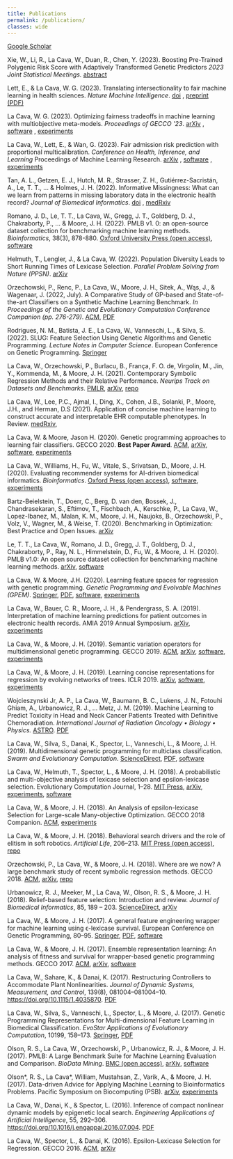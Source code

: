 ```yaml
---
title: Publications
permalink: /publications/
classes: wide
---
```


[Google Scholar](https://scholar.google.com/citations?user=iZB7inEAAAAJ&hl=en)


Xie, W., Li, R., La Cava, W., Duan, R., Chen, Y. (2023). 
Boosting Pre-Trained Polygenic Risk Score with Adaptively Transformed Genetic Predictors
*2023 Joint Statistical Meetings.*
[abstract](https://ww2.aievolution.com/JSMAnnual/index.cfm?do=ev.viewEv&ev=4225)

Lett, E., & La Cava, W. G. (2023). 
Translating intersectionality to fair machine learning in health sciences. 
*Nature Machine Intelligence*. 
[doi](https://doi.org/10.1038/s42256-023-00651-3)
, [preprint (PDF)](https://osf.io/download/63fd1bd940cecd079876f20c/)

La Cava, W. G. (2023). 
Optimizing fairness tradeoffs in machine learning with multiobjective meta-models. 
*Proceedings of GECCO '23*. 
[arXiv](http://arxiv.org/abs/2304.12190)
, [software](https://github.com/cavalab/fomo)
, [experiments](https://github.com/cavalab/fomo-gecco23)

La Cava, W., Lett, E., & Wan, G. (2023).
Fair admission risk prediction with proportional multicalibration. 
*Conference on Health, Inference, and Learning*
Proceedings of Machine Learning Research. 
[arXiv](https://doi.org/10.48550/arXiv.2209.14613)
, [software](https://github.com/cavalab/pmcboost)
, [experiments](https://github.com/cavalab/proportional-multicalibration)


Tan, A. L., Getzen, E. J., Hutch, M. R., Strasser, Z. H., Gutiérrez-Sacristán, A., Le, T. T., ... & Holmes, J. H. (2022). 
Informative Missingness: What can we learn from patterns in missing laboratory data in the electronic health record?
*Journal of Biomedical Informatics*. 
[doi](https://doi.org/10.1016/j.jbi.2023.104306)
, [medRxiv](https://www.medrxiv.org/content/10.1101/2022.05.08.22274724.abstract)

Romano, J. D., Le, T. T., La Cava, W., Gregg, J. T., Goldberg, D. J., Chakraborty, P., ... & Moore, J. H. (2022). 
PMLB v1. 0: an open-source dataset collection for benchmarking machine learning methods. 
*Bioinformatics*, 38(3), 878-880.
[Oxford University Press (open access)](https://academic.oup.com/bioinformatics/article-abstract/38/3/878/6408434),
[software](https://github.com/EpistasisLab/pmlb)

Helmuth, T., Lengler, J., & La Cava, W. (2022). 
Population Diversity Leads to Short Running Times of Lexicase Selection. 
*Parallel Problem Solving from Nature (PPSN)*. 
[arXiv](https://arxiv.org/abs/2204.06461) 

Orzechowski, P., Renc, P., La Cava, W., Moore, J. H., Sitek, A., Wąs, J., & Wagenaar, J. (2022, July). 
A Comparative Study of GP-based and State-of-the-art Classifiers on a Synthetic Machine Learning Benchmark. 
*In Proceedings of the Genetic and Evolutionary Computation Conference Companion (pp. 276-279)*.
[ACM](https://dl.acm.org/doi/abs/10.1145/3520304.3529056),
[PDF](https://scholar.archive.org/work/epwlf5zf25aplmcbx6cu3dkn4q/access/wayback/https://dl.acm.org/doi/pdf/10.1145/3520304.3529056)

Rodrigues, N. M., Batista, J. E., La Cava, W., Vanneschi, L., & Silva, S. (2022). SLUG: Feature Selection Using Genetic Algorithms and Genetic Programming. 
*Lecture Notes in Computer Science*.
European Conference on Genetic Programming.
[Springer](https://link.springer.com/chapter/10.1007/978-3-031-02056-8_5) 

La Cava, W., Orzechowski, P., Burlacu, B., França, F. O. de, Virgolin, M., Jin, Y., Kommenda, M., & Moore, J. H. (2021). 
Contemporary Symbolic Regression Methods and their Relative Performance. 
*Neurips Track on Datasets and Benchmarks*.
[PMLR](https://datasets-benchmarks-proceedings.neurips.cc/paper/2021/hash/c0c7c76d30bd3dcaefc96f40275bdc0a-Abstract-round1.html),
[arXiv](https://arxiv.org/abs/2107.14351),
[repo](https://github.com/EpistasisLab/srbench)

La Cava, W., Lee, P.C., Ajmal, I., Ding, X., Cohen, J.B., Solanki, P., Moore, J.H., and Herman, D.S (2021). 
Application of concise machine learning to construct accurate and interpretable EHR computable phenotypes.
In Review. 
[medRxiv](https://www.medrxiv.org/content/10.1101/2020.12.12.20248005v2),

La Cava, W. & Moore, Jason H. (2020).
Genetic programming approaches to learning fair classifiers.
GECCO 2020. 
**Best Paper Award**.
[ACM](https://dl.acm.org/doi/abs/10.1145/3377930.3390157),
[arXiv](https://arxiv.org/abs/2004.13282),
[software](https://github.com/lacava/feat),
[experiments](https://github.com/lacava/fair_gp)

La Cava, W., Williams, H., Fu, W., Vitale, S., Srivatsan, D., Moore, J. H. (2020). 
Evaluating recommender systems for AI-driven biomedical informatics. 
*Bioinformatics*.
[Oxford Press (open access)](https://doi.org/10.1093/bioinformatics/btaa698),
[software](https://github.com/EpistasisLab/pennai),
[experiments](https://github.com/EpistasisLab/pennai-bioinformatics)

Bartz-Beielstein, T., Doerr, C., Berg, D. van den, Bossek, J., Chandrasekaran, S., Eftimov, T., Fischbach, A., Kerschke, P., La Cava, W., Lopez-Ibanez, M., Malan, K. M., Moore, J. H., Naujoks, B., Orzechowski, P., Volz, V., Wagner, M., & Weise, T. (2020). 
Benchmarking in Optimization: Best Practice and Open Issues. 
[arXiv](http://arxiv.org/abs/2007.03488)

Le, T. T., La Cava, W., Romano, J. D., Gregg, J. T., Goldberg, D. J., Chakraborty, P., Ray, N. L., Himmelstein, D., Fu, W., & Moore, J. H. (2020). 
PMLB v1.0: An open source dataset collection for benchmarking machine learning methods. 
[arXiv](https://arxiv.org/abs/2012.00058v1),
[software](https://github.com/EpistasisLab/pmlb)

La Cava, W. & Moore, J.H. (2020). 
Learning feature spaces for regression with genetic programming.
*Genetic Programming and Evolvable Machines (GPEM)*. 
[Springer](https://link.springer.com/article/10.1007/s10710-020-09383-4),
[PDF](/assets/papers/La%C2%A0Cava%20and%20Moore%20-%202020%20-%20Learning%20feature%20spaces%20for%20regression%20with%20geneti.pdf),
[software](https://github.com/lacava/feat),
[experiments](https://github.com/lacava/gpem_2019)

La Cava, W., Bauer, C. R., Moore, J. H., & Pendergrass, S. A. (2019). 
Interpretation of machine learning predictions for patient outcomes in electronic health records. 
AMIA 2019 Annual Symposium. 
[arXiv](https://arxiv.org/abs/1903.12074),
[experiments](https://github.com/EpistasisLab/interpret_ehr)

La Cava, W., & Moore, J. H. (2019). 
Semantic variation operators for multidimensional genetic programming. 
GECCO 2019. 
[ACM](https://doi.org/10.1145/3321707.3321776),
[arXiv](http://arxiv.org/abs/1904.08577),
[software](https://github.com/lacava/feat),
[experiments](https://github.com/lacava/gecco_2019)

La Cava, W., & Moore, J. H. (2019). 
Learning concise representations for regression by evolving networks of trees. 
ICLR 2019. 
[arXiv](https://arxiv.org/abs/1807.00981),
[software](https://github.com/lacava/feat),
[experiments](https://github.com/lacava/iclr_2019)

Wojcieszynski Jr, A. P., La Cava, W., Baumann, B. C., Lukens, J. N., Fotouhi Ghiam, A., Urbanowicz, R. J., … Metz, J. M. (2019). 
Machine Learning to Predict Toxicity in Head and Neck Cancer Patients Treated with Definitive Chemoradiation. 
*International Journal of Radiation Oncology • Biology • Physics.*
[ASTRO](https://www.redjournal.org/article/S0360-3016(19)33017-2/abstract).
[PDF](/assets/papers/Wojcieszynski%20et%20al.%20-%202019%20-%20Machine%20Learning%20to%20Predict%20Toxicity%20in%20Head%20and%20N.pdf)

La Cava, W., Silva, S., Danai, K., Spector, L., Vanneschi, L., & Moore, J. H. (2019). 
Multidimensional genetic programming for multiclass classification. 
*Swarm and Evolutionary Computation*. 
[ScienceDirect](https://doi.org/10.1016/j.swevo.2018.03.015),
[PDF](/assets/papers/La%20Cava%20et%20al.%20-%202018%20-%20Multidimensional%20genetic%20programming%20for%20multiclas.pdf),
[software](https://github.com/EpistasisLab/ellyn)


La Cava, W., Helmuth, T., Spector, L., & Moore, J. H. (2018). 
A probabilistic and multi-objective analysis of lexicase selection and epsilon-lexicase selection. 
Evolutionary Computation Journal, 1–28. 
[MIT Press](https://doi.org/10.1162/evco_a_00224),
[arXiv](https://arxiv.org/pdf/1709.05394),
[experiments](https://github.com/lacava/epsilon_lexicase),
[software](https://github.com/EpistasisLab/ellyn)

La Cava, W., & Moore, J. H. (2018). 
An Analysis of epsilon-lexicase Selection for Large-scale Many-objective Optimization. 
GECCO 2018 Companion. 
[ACM](https://doi.org/10.1145/3205651.3205656),
[experiments](https://github.com/lacava/emo-lex)

La Cava, W., & Moore, J. H. (2018). 
Behavioral search drivers and the role of elitism in soft robotics. 
*Artificial Life*, 206–213. 
[MIT Press (open access)](https://doi.org/10.1162/isal_a_00044),
[repo](http://github.com/lacava/evosoro)

Orzechowski, P., La Cava, W., & Moore, J. H. (2018). 
Where are we now? A large benchmark study of recent symbolic regression methods. 
GECCO 2018. 
[ACM](https://doi.org/10.1145/3205455.3205539),
[arXiv](http://arxiv.org/abs/1804.09331),
[repo](https://github.com/EpistasisLab/srbench)

Urbanowicz, R. J., Meeker, M., La Cava, W., Olson, R. S., & Moore, J. H. (2018). 
Relief-based feature selection: Introduction and review. 
*Journal of Biomedical Informatics*, 85, 189 – 203. 
[ScienceDirect](https://doi.org/10.1016/j.jbi.2018.07.014),
[arXiv](https://arxiv.org/abs/1711.08421)


La Cava, W., & Moore, J. H. (2017). 
A general feature engineering wrapper for machine learning using ϵ-lexicase survival. 
European Conference on Genetic Programming, 80–95. 
[Springer](https://doi.org/10.1007/978-3-319-55696-3_6),
[PDF](/assets/papers/La%20Cava%20and%20Moore%20-%202017%20-%20A%20General%20Feature%20Engineering%20Wrapper%20for%20Machine%20.pdf),
[software](https://github.com/lacava/few)


La Cava, W., & Moore, J. H. (2017). 
Ensemble representation learning: An analysis of fitness and survival for wrapper-based genetic programming methods. 
GECCO 2017.
[ACM](https://dl.acm.org/doi/10.1145/3071178.3071215),
[arXiv](https://arxiv.org/abs/1703.06934),
[software](https://github.com/lacava/few)

La Cava, W., Sahare, K., & Danai, K. (2017). 
Restructuring Controllers to Accommodate Plant Nonlinearities. 
*Journal of Dynamic Systems, Measurement, and Control*, 139(8), 081004–081004–10. 
https://doi.org/10.1115/1.4035870.
[PDF](/assets/papers/La%20Cava%20et%20al.%20-%202017%20-%20Restructuring%20Controllers%20to%20Accommodate%20Plant%20Non.pdf)

La Cava, W., Silva, S., Vanneschi, L., Spector, L., & Moore, J. (2017). 
Genetic Programming Representations for Multi-dimensional Feature Learning in Biomedical Classification. 
*EvoStar Applications of Evolutionary Computation*, 10199, 158–173. 
[Springer](https://doi.org/10.1007/978-3-319-55849-3_11),
[PDF](/assets/papers/La%20Cava%20et%20al.%20-%202017%20-%20Genetic%20Programming%20Representations%20for%20Multi-dime.pdf)

Olson, R. S., La Cava, W., Orzechowski, P., Urbanowicz, R. J., & Moore, J. H. (2017). 
PMLB: A Large Benchmark Suite for Machine Learning Evaluation and Comparison. 
*BioData Mining*. 
[BMC (open access)](https://biodatamining.biomedcentral.com/articles/10.1186/s13040-017-0154-4),
[arXiv](https://arxiv.org/abs/1703.00512),
[software](https://github.com/EpistasisLab/pmlb)

Olson*, R. S., La Cava*, William, Mustahsan, Z., Varik, A., & Moore, J. H. (2017). 
Data-driven Advice for Applying Machine Learning to Bioinformatics Problems. 
Pacific Symposium on Biocomputing (PSB). 
[arXiv](http://arxiv.org/abs/1708.05070),
[experiments](https://github.com/lacava/sklearn-benchmarks)

La Cava, W., Danai, K., & Spector, L. (2016). 
Inference of compact nonlinear dynamic models by epigenetic local search. 
*Engineering Applications of Artificial Intelligence*, 55, 292–306. 
https://doi.org/10.1016/j.engappai.2016.07.004.
[PDF](/assets/papers/La%20Cava%20et%20al.%20-%202016%20-%20Inference%20of%20compact%20nonlinear%20dynamic%20models%20by%20e.pdf)

La Cava, W., Spector, L., & Danai, K. (2016). 
Epsilon-Lexicase Selection for Regression. 
GECCO 2016. 
[ACM](https://doi.org/10.1145/2908812.2908898),
[arXiv](https://arxiv.org/abs/1905.13266)
